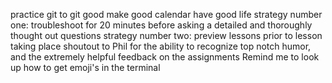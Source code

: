 practice git to git good
make good calendar have good life
strategy number one: troubleshoot for 20 minutes before asking a detailed and thoroughly thought out questions
strategy number two: preview lessons prior to lesson taking place
shoutout to Phil for the ability to recognize top notch humor, and the extremely helpful feedback on the assignments
Remind me to look up how to get emoji's in the terminal

